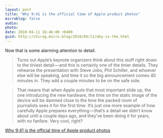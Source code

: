 ```yaml
---
layout: post
title: "Why 9:41 is the official time of Apple product photos"
microblog: false
audio: 
photo: 
date: 2010-04-11 16:46:00 +0400
guid: http://chirag.micro.blog/2010/04/11/why-is-the.html
---
```

<p>Now that is some alarming attention to detail.</p>
<blockquote>Turns out Apple’s keynote organizers think about this stuff right down to the tiniest detail — and this is certainly one of the tinier details. They rehearse the presentation with Steve Jobs, Phil Schiller, and whoever else will be speaking, and time it so the big announcement comes 40 minutes in. They add a couple minutes to be on the safe side.</blockquote>
<blockquote>That means that when Apple puts that most important slide up, the one introducing the new hardware, the time on the static image of the device will be damned close to the time the packed room of journalists sees it for the first time. It’s just one more example of how carefully Apple prepares everything — that’s a detail we didn’t know about until a couple days ago, and they’ve been doing it for years, with no fanfare. Very cool, right?</blockquote>
<p><a href="http://www.fastcompany.com/1611403/why-apples-official-product-photos-always-display-the-same-time-witty-perfectionism" target="_blank">Why 9:41 is the official time of Apple product photos</a></p>
